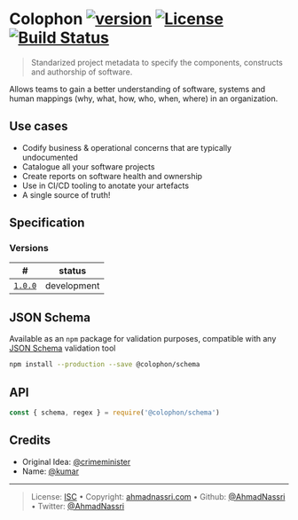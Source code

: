 # Colophon [![version][npm-version]][npm-url] [![License][license-image]][license-url] [![Build Status][travis-image]][travis-url]

> Standarized project metadata to specify the components, constructs and authorship of software.

Allows teams to gain a better understanding of software, systems and human mappings (why, what, how, who, when, where) in an organization.

## Use cases

- Codify business & operational concerns that are typically undocumented 
- Catalogue all your software projects
- Create reports on software health and ownership
- Use in CI/CD tooling to anotate your artefacts
- A single source of truth!

## Specification

### Versions

\#                     | status     
---------------------- | -----------
[`1.0.0`](spec/1.0.0/) | development

## JSON Schema

Available as an `npm` package for validation purposes, compatible with any [JSON Schema][] validation tool

```bash
npm install --production --save @colophon/schema
```

## API

```js
const { schema, regex } = require('@colophon/schema')
```

## Credits

- Original Idea: [@crimeminister](https://github.com/crimeminister)
- Name: [@kumar](https://twitter.com/kumar)

---

> License: [ISC][license-url] • 
> Copyright: [ahmadnassri.com](https://www.ahmadnassri.com) • 
> Github: [@AhmadNassri](https://github.com/ahmadnassri) • 
> Twitter: [@AhmadNassri](https://twitter.com/ahmadnassri)

[json schema]: http://json-schema.org

[license-image]: https://img.shields.io/github/license/ahmadnassri/colophon.svg?style=flat-square

[license-url]: http://choosealicense.com/licenses/isc/

[npm-url]: https://www.npmjs.com/package/@colophon/schema

[npm-version]: https://img.shields.io/npm/v/@colophon/schema.svg?style=flat-square

[travis-image]: https://img.shields.io/travis/ahmadnassri/colophon.svg?style=flat-square

[travis-url]: https://travis-ci.org/ahmadnassri/colophon
